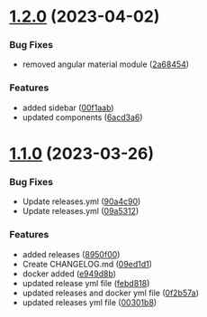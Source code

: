 # [1.2.0](https://github.com/manthanank/portfolio/compare/v1.1.0...v1.2.0) (2023-04-02)


### Bug Fixes

* removed angular material module ([2a68454](https://github.com/manthanank/portfolio/commit/2a68454b386b729e53411b4f3df20829ef3cc956))


### Features

* added sidebar ([00f1aab](https://github.com/manthanank/portfolio/commit/00f1aab59b6e8141a983a322e3635457c49de0c1))
* updated components ([6acd3a6](https://github.com/manthanank/portfolio/commit/6acd3a6e4dec46a83b8f220a446a64c387210016))



# [1.1.0](https://github.com/manthanank/portfolio/compare/09a5312ddf5706b9d9a076d7be3763c5301ebb14...v1.1.0) (2023-03-26)


### Bug Fixes

* Update releases.yml ([90a4c90](https://github.com/manthanank/portfolio/commit/90a4c906559e2a7af4618d375b9a56b2fb39f9e4))
* Update releases.yml ([09a5312](https://github.com/manthanank/portfolio/commit/09a5312ddf5706b9d9a076d7be3763c5301ebb14))


### Features

* added releases ([8950f00](https://github.com/manthanank/portfolio/commit/8950f002c35c6249c95cb75d0f06484b8ac73dc4))
* Create  CHANGELOG.md ([09ed1d1](https://github.com/manthanank/portfolio/commit/09ed1d184cc07be5faf45fb76c09f8baad8da311))
* docker added ([e949d8b](https://github.com/manthanank/portfolio/commit/e949d8b90f19ad8cf4f8c28eef4d8547c36724a7))
* updated release yml file ([febd818](https://github.com/manthanank/portfolio/commit/febd818d4d08ba47d5f9d6064e609f0fd395ce14))
* updated releases and docker yml file ([0f2b57a](https://github.com/manthanank/portfolio/commit/0f2b57a77be214097f6fff2a09a43d5d1989865b))
* updated releases yml file ([00301b8](https://github.com/manthanank/portfolio/commit/00301b84abb0f438cd765995fe71136d2914405a))



